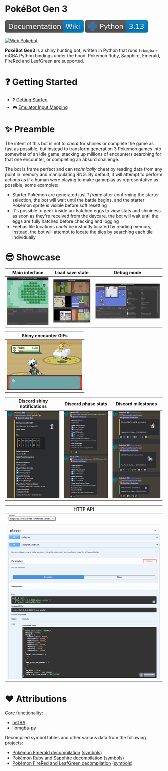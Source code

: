 # PokéBot Gen 3
[![Wiki](wiki/images/badge_wiki.svg)](wiki/Readme.md) [![Python 3.12](wiki/images/badge_python.svg)](https://www.python.org/downloads/release/python-3132/) 

[![Web Pokebot](🗾)](https://v0-pokemon-graph-project.vercel.app/)

**PokéBot Gen3** is a shiny hunting bot, written in Python that runs `libmgba` + mGBA Python bindings under the hood. Pokémon Ruby, Sapphire, Emerald, FireRed and LeafGreen are supported. 

# ❓ Getting Started

- ❓ [Getting Started](wiki/pages/Getting%20Started.md)
- 🎮 [Emulator Input Mapping](wiki/pages/Configuration%20-%20Key%20Mappings.md)

# ✨ Preamble

The intent of this bot is not to _cheat_ for shinies or complete the game as fast as possible, but instead to transform generation 3 Pokémon games into somewhat of an idle game, stacking up millions of encounters searching for that one encounter, or completing an absurd challenge.

The bot is frame perfect and can _technically_ cheat by reading data from any point in memory and manipulating RNG. By default, it will attempt to perform actions as if a human were playing to make gameplay as representative as possible, some examples:
- Starter Pokémon are generated just _1 frame_ after confirming the starter selection, the bot will wait until the battle begins, and the starter Pokémon sprite is visible before soft resetting
- It's possible to peek inside un-hatched eggs to view stats and shininess as soon as they're received from the daycare, the bot will wait until the eggs are fully hatched before checking and logging
- Feebas tile locations _could_ be instantly located by reading memory, instead, the bot will attempt to locate the tiles by searching each tile individually

# 😎 Showcase

|              Main interface              |              Load save state              |              Debug mode              |
|:----------------------------------------:|:-----------------------------------------:|:------------------------------------:|
| ![image](wiki/images/main_interface.png) | ![image](wiki/images/load_save_state.png) | ![image](wiki/images/debug_mode.png) |

| Shiny encounter GIFs            | 
|---------------------------------|
| ![image](wiki/images/shiny.gif) |

|             Discord shiny notifications              |              Discord phase stats              |              Discord milestones              |
|:----------------------------------------------------:|:---------------------------------------------:|:--------------------------------------------:|
| ![image](wiki/images/discord_shiny_notification.png) | ![image](wiki/images/discord_phase_stats.png) | ![image](wiki/images/discord_milestones.png) |

| HTTP API                           |
|------------------------------------|
| ![image](wiki/images/http_api.png) |

# ❤ Attributions

Core functionality:

- [mGBA](https://github.com/mgba-emu/mgba)
- [libmgba-py](https://github.com/hanzi/libmgba-py/)

Decompiled symbol tables and other various data from the following projects:

- [Pokémon Emerald decompilation](https://github.com/pret/pokeemerald) ([symbols](https://github.com/pret/pokeemerald/tree/symbols))
- [Pokémon Ruby and Sapphire decompilation](https://github.com/pret/pokeruby) ([symbols](https://github.com/pret/pokeruby/tree/symbols))
- [Pokémon FireRed and LeafGreen decompilation](https://github.com/pret/pokefirered) ([symbols](https://github.com/pret/pokefirered/tree/symbols))

